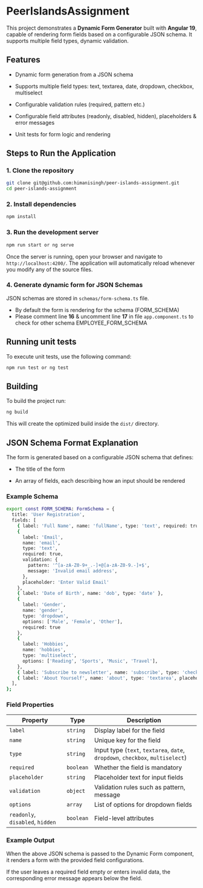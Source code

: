 # PeerIslandsAssignment

This project demonstrates a **Dynamic Form Generator** built with **Angular 19**, capable of rendering form fields based on a configurable JSON schema.
It supports multiple field types, dynamic validation.

## Features

* Dynamic form generation from a JSON schema

* Supports multiple field types: text, textarea, date, dropdown, checkbox, multiselect

* Configurable validation rules (required, pattern etc.)

* Configurable field attributes (readonly, disabled, hidden), placeholders & error messages

* Unit tests for form logic and rendering

## Steps to Run the Application

### 1. Clone the repository

```bash
git clone git@github.com:himanisingh/peer-islands-assignment.git
cd peer-islands-assignment
```

### 2. Install dependencies

```bash
npm install
```

### 3. Run the development server

```bash
npm run start or ng serve
```

Once the server is running, open your browser and navigate to `http://localhost:4200/`. The application will automatically reload whenever you modify any of the source files.

### 4. Generate dynamic form for JSON Schemas

JSON schemas are stored in `schemas/form-schema.ts` file.
* By default the form is rendering for the schema (FORM_SCHEMA)
* Please comment line **16** & uncomment line **17** in file `app.component.ts` to check for other schema EMPLOYEE_FORM_SCHEMA

## Running unit tests

To execute unit tests, use the following command:

```bash
npm run test or ng test
```

## Building

To build the project run:

```bash
ng build
```

This will create the optimized build inside the `dist/` directory.

## JSON Schema Format Explanation

The form is generated based on a configurable JSON schema that defines:

* The title of the form

* An array of fields, each describing how an input should be rendered

### Example Schema

```bash
export const FORM_SCHEMA: FormSchema = {
  title: 'User Registration',
  fields: [
    { label: 'Full Name', name: 'fullName', type: 'text', required: true, placeholder: 'Enter Full Name'},
    {
      label: 'Email',
      name: 'email',
      type: 'text',
      required: true,
      validation: {
        pattern: '^[a-zA-Z0-9+_.-]+@[a-zA-Z0-9.-]+$',
        message: 'Invalid email address',
      },
      placeholder: 'Enter Valid Email'
    },
    { label: 'Date of Birth', name: 'dob', type: 'date' },
    {
      label: 'Gender',
      name: 'gender',
      type: 'dropdown',
      options: ['Male', 'Female', 'Other'],
      required: true
    },
    {
      label: 'Hobbies',
      name: 'hobbies',
      type: 'multiselect',
      options: ['Reading', 'Sports', 'Music', 'Travel'],
    },
    { label: 'Subscribe to newsletter', name: 'subscribe', type: 'checkbox' },
    { label: 'About Yourself', name: 'about', type: 'textarea', placeholder: 'Tell us about yourself...' },
  ],
};
```

### Field Properties

| Property   | Type | Description |
|----------- |------|-------------|
| `label`    | `string` | Display label for the field |
| `name`     | `string` | Unique key for the field |
| `type`     | `string` | Input type (`text`, `textarea`, `date`, `dropdown`, `checkbox`, `multiselect`) |
| `required` | `boolean` | Whether the field is mandatory |
| `placeholder` | `string` | Placeholder text for input fields |
| `validation` | `object` | Validation rules such as pattern, message |
| `options` | `array` | List of options for dropdown fields |
| `readonly`, `disabled`, `hidden` | `boolean` | Field-level attributes |

### Example Output

When the above JSON schema is passed to the Dynamic Form component, it renders a form with the provided field configurations.

If the user leaves a required field empty or enters invalid data, the corresponding error message appears below the field.
